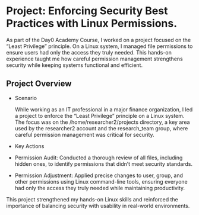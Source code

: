# Project: Enforcing Security Best Practices with Linux Permissions. 
  As part of the Day0 Academy Course, I worked on a project focused on the “Least Privilege” principle. On a Linux system, I managed file permissions to ensure users had only the access they truly needed. This hands-on experience taught me how careful permission management strengthens security while keeping systems functional and efficient.
  
## Project Overview

- Scenario

  While working as an IT professional in a major finance organization, I led a project to enforce the “Least Privilege” principle on a Linux system. The focus was on the /home/researcher2/projects directory, a key area used by the researcher2 account and the research_team group, where careful permission management was critical for security.

- Key Actions

* Permission Audit: Conducted a thorough review of all files, including hidden ones, to identify permissions that didn’t meet security standards.

* Permission Adjustment: Applied precise changes to user, group, and other permissions using Linux command-line tools, ensuring everyone had only the access they truly needed while maintaining productivity.

This project strengthened my hands-on Linux skills and reinforced the importance of balancing security with usability in real-world environments.

